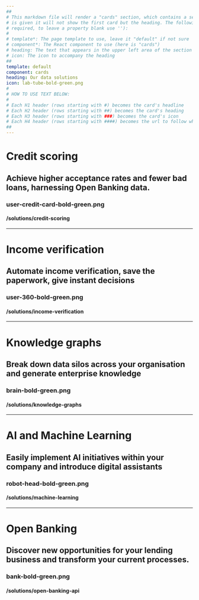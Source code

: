 ```yaml
---
##
# This markdown file will render a "cards" section, which contains a series of cards (3 for each row). If a heading 
# is given it will not show the first card but the heading. The following properties may be set (properties with * are 
# required, to leave a property blank use ''):
#
# template*: The page template to use, leave it "default" if not sure
# component*: The React component to use (here is "cards")
# heading: The text that appears in the upper left area of the section
# icon: The icon to accompany the heading
##
template: default
component: cards
heading: Our data solutions
icon: lab-tube-bold-green.png
#
# HOW TO USE TEXT BELOW:
#
# Each H1 header (rows starting with #) becomes the card's headline
# Each H2 header (rows starting with ##) becomes the card's heading
# Each H3 header (rows starting with ###) becomes the card's icon
# Each H4 header (rows starting with ####) becomes the url to follow when clicking on a card
##
---
```


# Credit scoring
## Achieve higher acceptance rates and fewer bad loans, harnessing Open Banking data. 
### user-credit-card-bold-green.png
#### /solutions/credit-scoring

---

# Income verification
## Automate income verification, save the paperwork, give instant decisions
### user-360-bold-green.png
#### /solutions/income-verification

---

# Knowledge graphs 
## Break down data silos across your organisation and generate enterprise knowledge
### brain-bold-green.png
#### /solutions/knowledge-graphs

---

# AI and Machine Learning 
## Easily implement AI initiatives within your company and introduce digital assistants
### robot-head-bold-green.png
#### /solutions/machine-learning

---

# Open Banking
## Discover new opportunities for your lending business and transform your current processes.
### bank-bold-green.png
#### /solutions/open-banking-api

